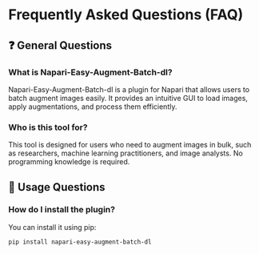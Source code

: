 # Frequently Asked Questions (FAQ)

## ❓ General Questions

### What is Napari-Easy-Augment-Batch-dl?
Napari-Easy-Augment-Batch-dl is a plugin for Napari that allows users to batch augment images easily. It provides an intuitive GUI to load images, apply augmentations, and process them efficiently.

### Who is this tool for?
This tool is designed for users who need to augment images in bulk, such as researchers, machine learning practitioners, and image analysts. No programming knowledge is required.

## 🔄 Usage Questions

### How do I install the plugin?
You can install it using pip:
```sh
pip install napari-easy-augment-batch-dl